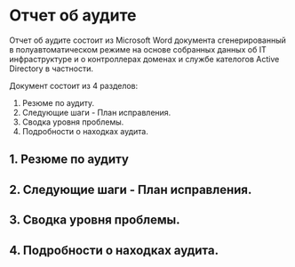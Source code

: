 # Отчет об аудите

Отчет об аудите состоит из Microsoft Word документа сгенерированный в полуавтоматическом режиме на основе собранных данных об IT инфраструктуре и о контроллерах доменах и службе кателогов Active Directory в частности.

Документ состоит из 4 разделов:

1. Резюме по аудиту. 
2. Следующие шаги - План исправления.
3. Сводка уровня проблемы.
4. Подробности о находках аудита.


## 1. Резюме по аудиту


## 2. Следующие шаги - План исправления.


## 3. Сводка уровня проблемы.


## 4. Подробности о находках аудита.

